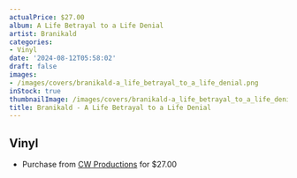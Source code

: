 ```yaml
---
actualPrice: $27.00
album: A Life Betrayal to a Life Denial
artist: Branikald
categories:
- Vinyl
date: '2024-08-12T05:58:02'
draft: false
images:
- /images/covers/branikald-a_life_betrayal_to_a_life_denial.png
inStock: true
thumbnailImage: /images/covers/branikald-a_life_betrayal_to_a_life_denial-thumb.png
title: Branikald - A Life Betrayal to a Life Denial
---
```


## Vinyl
* Purchase from [CW Productions](https://shop.cwproductions.net/products/branikald-a-life-betrayal-to-a-life-denial-lp) for $27.00
